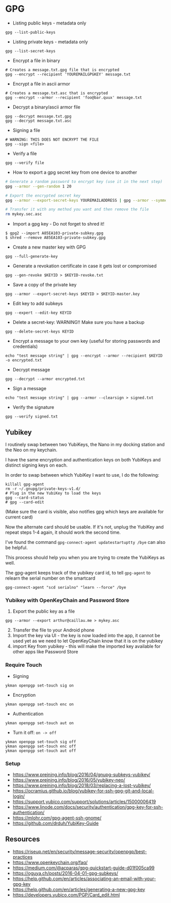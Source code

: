 # GPG

* Listing public keys - metadata only
```
gpg --list-public-keys
```
* Listing private keys - metadata only
```
gpg --list-secret-keys
```
* Encrypt a file in binary
```
# Creates a message.txt.gpg file that is encrypted
gpg --encrypt --recipient 'YOUREMAILGPGKEY' message.txt
```
* Encrypt a file in ascii armor
```
# Creates a message.txt.asc that is encrypted
gpg --encrypt --armor --recipient 'foo@bar.quux' message.txt
```
* Decrypt a binary/ascii armor file
```
gpg --decrypt message.txt.gpg
gpg --decrypt message.txt.asc
```
* Signing a file
```
# WARNING: THIS DOES NOT ENCRYPT THE FILE
gpg --sign <file>
```
* Verify a file
```
gpg --verify file
```

* How to export a gpg secret key from one device to another
```bash
# Generate a random password to encrypt key (use it in the next step)
gpg --armor --gen-random 1 20

# Export the encrypted secret key
gpg --armor --export-secret-keys YOUREMAILADDRESS | gpg --armor --symmetric --output mykey.sec.asc

# Transfer it with any method you want and then remove the file
rm mykey.sec.asc
```

* Import a gpg key - Do not forget to shred it!
```
$ gpg2 --import A85EA103-private-subkey.gpg
$ shred --remove A85EA103-private-subkey.gpg
```
* Create a new master key with GPG
```
gpg --full-generate-key
```
* Generate a revokation certificate in case it gets lost or compromised
```
gpg --gen-revoke $KEYID > $KEYID-revoke.txt
```
* Save a copy of the private key
```
gpg --armor --export-secret-keys $KEYID > $KEYID-master.key
```
* Edit key to add subkeys
```
gpg --expert --edit-key KEYID
```
* Delete a secret-key: WARNING!! Make sure you have a backup
```
gpg --delete-secret-keys KEYID
```
* Encrypt a message to your own key (useful for storing passwords and credentials)
```
echo "test message string" | gpg --encrypt --armor --recipient $KEYID -o encrypted.txt
```
* Decrypt message
```
gpg --decrypt --armor encrypted.txt
```
* Sign a message
```
echo "test message string" | gpg --armor --clearsign > signed.txt
```
* Verify the signature
```
gpg --verify signed.txt
```

## Yubikey

I routinely swap between two YubiKeys, the Nano in my docking station and the Neo on my keychain.

I have the same encryption and authentication keys on both YubiKeys and distinct signing keys on each.

In order to swap between which YubiKey I want to use, I do the following:

```
killall gpg-agent
rm -r ~/.gnupg/private-keys-v1.d/
# Plug in the new YubiKey to load the keys
gpg --card-status
# gpg --card-edit
```

(Make sure the card is visible, also notifies gpg which keys are available for current card)

Now the alternate card should be usable. If it's not, unplug the YubiKey and repeat steps 1-4 again, it should work the second time.

I've found the command `gpg-connect-agent updatestartuptty /bye` can also be helpful.

This process should help you when you are trying to create the YubiKeys as well.

The gpg-agent keeps track of the yubikey card id, to tell `gpg-agent` to relearn the serial number on the smartcard
```
gpg-connect-agent "scd serialno" "learn --force" /bye
```

### Yubikey with OpenKeyChain and Password Store

1. Export the public key as a file
```
gpg --armor --export arthur@caillau.me > mykey.asc
```
2. Transfer the file to your Android phone
3. Import the key via UI - the key is now loaded into the app, it cannot be used yet as we need to let OpenKeyChain know that it is on the yubikey
4. import Key from yubikey - this will make the imported key available for other apps like Password Store

### Require Touch

* Signing
```
ykman openpgp set-touch sig on
```
* Encryption
```
ykman openpgp set-touch enc on
```
* Authentication
```
ykman openpgp set-touch aut on
```
* Turn it off: `on -> off`
```
ykman openpgp set-touch sig off
ykman openpgp set-touch enc off
ykman openpgp set-touch aut off
```

### Setup

* https://www.preining.info/blog/2016/04/gnupg-subkeys-yubikey/
* https://www.preining.info/blog/2016/05/yubikey-neo/
* https://www.preining.info/blog/2018/03/replacing-a-lost-yubikey/
* https://ocramius.github.io/blog/yubikey-for-ssh-gpg-git-and-local-login/
* https://support.yubico.com/support/solutions/articles/15000006419
* https://www.linode.com/docs/security/authentication/gpg-key-for-ssh-authentication/
* https://mlohr.com/gpg-agent-ssh-gnome/
* https://github.com/drduh/YubiKey-Guide

## Resources

* https://riseup.net/en/security/message-security/openpgp/best-practices
* https://www.openkeychain.org/faq/
* https://medium.com/@acparas/gpg-quickstart-guide-d01f005ca99
* https://oguya.ch/posts/2016-04-01-gpg-subkeys/
* https://help.github.com/en/articles/associating-an-email-with-your-gpg-key
* https://help.github.com/en/articles/generating-a-new-gpg-key
* https://developers.yubico.com/PGP/Card_edit.html
